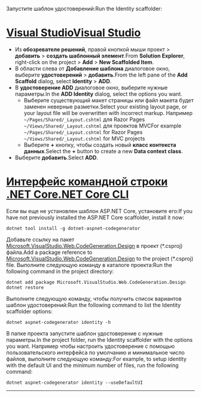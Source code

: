 <span data-ttu-id="fc7a6-101">Запустите шаблон удостоверений:</span><span class="sxs-lookup"><span data-stu-id="fc7a6-101">Run the Identity scaffolder:</span></span>

# <a name="visual-studiotabvisual-studio"></a>[<span data-ttu-id="fc7a6-102">Visual Studio</span><span class="sxs-lookup"><span data-stu-id="fc7a6-102">Visual Studio</span></span>](#tab/visual-studio)

* <span data-ttu-id="fc7a6-103">Из **обозревателе решений**, правой кнопкой мыши проект > **добавить** > **создать шаблонный элемент**.</span><span class="sxs-lookup"><span data-stu-id="fc7a6-103">From **Solution Explorer**, right-click on the project > **Add** > **New Scaffolded Item**.</span></span>
* <span data-ttu-id="fc7a6-104">В области слева от **Добавление шаблона** диалоговое окно, выберите **удостоверений** > **добавить**.</span><span class="sxs-lookup"><span data-stu-id="fc7a6-104">From the left pane of the **Add Scaffold** dialog, select **Identity** > **ADD**.</span></span>
* <span data-ttu-id="fc7a6-105">В **удостоверение ADD** диалоговое окно, выберите нужные параметры.</span><span class="sxs-lookup"><span data-stu-id="fc7a6-105">In the **ADD Identity** dialog, select the options you want.</span></span>
  * <span data-ttu-id="fc7a6-106">Выберите существующий макет страницы или файл макета будет заменен неверные разметки.</span><span class="sxs-lookup"><span data-stu-id="fc7a6-106">Select your existing layout page, or your layout file will be overwritten with incorrect markup.</span></span> <span data-ttu-id="fc7a6-107">Например `~/Pages/Shared/_Layout.cshtml` для Razor Pages `~/Views/Shared/_Layout.cshtml` для проектов MVC</span><span class="sxs-lookup"><span data-stu-id="fc7a6-107">For example `~/Pages/Shared/_Layout.cshtml` for Razor Pages `~/Views/Shared/_Layout.cshtml` for MVC projects</span></span>
  * <span data-ttu-id="fc7a6-108">Выберите **+** кнопку, чтобы создать новый **класс контекста данных**.</span><span class="sxs-lookup"><span data-stu-id="fc7a6-108">Select the **+** button to create a new **Data context class**.</span></span>
* <span data-ttu-id="fc7a6-109">Выберите **добавить**.</span><span class="sxs-lookup"><span data-stu-id="fc7a6-109">Select **ADD**.</span></span>

# <a name="net-core-clitabnetcore-cli"></a>[<span data-ttu-id="fc7a6-110">Интерфейс командной строки .NET Core</span><span class="sxs-lookup"><span data-stu-id="fc7a6-110">.NET Core CLI</span></span>](#tab/netcore-cli)

<span data-ttu-id="fc7a6-111">Если вы еще не установлен шаблон ASP.NET Core, установите его:</span><span class="sxs-lookup"><span data-stu-id="fc7a6-111">If you have not previously installed the ASP.NET Core scaffolder, install it now:</span></span>

```cli
dotnet tool install -g dotnet-aspnet-codegenerator
```

<span data-ttu-id="fc7a6-112">Добавьте ссылку на пакет [Microsoft.VisualStudio.Web.CodeGeneration.Design](https://www.nuget.org/packages/Microsoft.VisualStudio.Web.CodeGeneration.Design/) в проект (\*.csproj) файла.</span><span class="sxs-lookup"><span data-stu-id="fc7a6-112">Add a package reference to [Microsoft.VisualStudio.Web.CodeGeneration.Design](https://www.nuget.org/packages/Microsoft.VisualStudio.Web.CodeGeneration.Design/) to the project (\*.csproj) file.</span></span> <span data-ttu-id="fc7a6-113">Выполните следующую команду в каталоге проекта:</span><span class="sxs-lookup"><span data-stu-id="fc7a6-113">Run the following command in the project directory:</span></span>

```cli
dotnet add package Microsoft.VisualStudio.Web.CodeGeneration.Design
dotnet restore
```

<span data-ttu-id="fc7a6-114">Выполните следующую команду, чтобы получить список вариантов шаблон удостоверений:</span><span class="sxs-lookup"><span data-stu-id="fc7a6-114">Run the following command to list the Identity scaffolder options:</span></span>

```cli
dotnet aspnet-codegenerator identity -h
```

<span data-ttu-id="fc7a6-115">В папке проекта запустите шаблон удостоверение с нужные параметры.</span><span class="sxs-lookup"><span data-stu-id="fc7a6-115">In the project folder, run the Identity scaffolder with the options you want.</span></span> <span data-ttu-id="fc7a6-116">Например чтобы настроить удостоверение с помощью пользовательского интерфейса по умолчанию и минимальное число файлов, выполните следующую команду:</span><span class="sxs-lookup"><span data-stu-id="fc7a6-116">For example, to setup identity with the default UI and the minimum number of files, run the following command:</span></span>

```cli
dotnet aspnet-codegenerator identity --useDefaultUI
```

-------------
